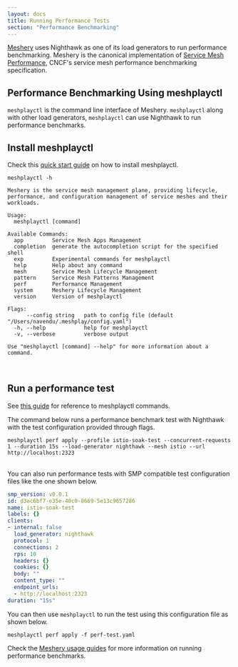 ```yaml
---
layout: docs
title: Running Performance Tests
section: "Performance Benchmarking"
---
```


[Meshery](https://meshplay.io/) uses Nighthawk as one of its load generators to run performance benchmarking. Meshery is the canonical implementation of [Service Mesh Performance](https://smp-spec.io/), CNCF's service mesh performance benchmarking specification.
<br/>

## Performance Benchmarking Using meshplayctl

`meshplayctl` is the command line interface of Meshery. `meshplayctl` along with other load generators,  `meshplayctl` can use Nighthawk to run performance benchmarks.
<br/>

## Install meshplayctl

Check this [quick start guide](https://meshplay.io/#getting-started) on how to install meshplayctl.

```
meshplayctl -h
```

```
Meshery is the service mesh management plane, providing lifecycle, performance, and configuration management of service meshes and their workloads.

Usage:
  meshplayctl [command]

Available Commands:
  app         Service Mesh Apps Management
  completion  generate the autocompletion script for the specified shell
  exp         Experimental commands for meshplayctl
  help        Help about any command
  mesh        Service Mesh Lifecycle Management
  pattern     Service Mesh Patterns Management
  perf        Performance Management
  system      Meshery Lifecycle Management
  version     Version of meshplayctl

Flags:
      --config string   path to config file (default "/Users/navendu/.meshplay/config.yaml")
  -h, --help            help for meshplayctl
  -v, --verbose         verbose output

Use "meshplayctl [command] --help" for more information about a command.
```
<br/>

## Run a performance test

See [this guide](https://docs.meshplay.io/reference/meshplayctl#service-mesh-performance-management) for reference to meshplayctl commands.

The command below runs a performance benchmark test with Nighthawk with the test configuration provided through flags.

```
meshplayctl perf apply --profile istio-soak-test --concurrent-requests 1 --duration 15s --load-generator nighthawk --mesh istio --url http://localhost:2323
```

<br/>
You can also run performance tests with SMP compatible test configuration files like the one shown below.

```yaml
smp_version: v0.0.1
id: d3ac6bf7-e35e-40c0-8669-5e13c9657286
name: istio-soak-test
labels: {}
clients:
- internal: false
  load_generator: nighthawk
  protocol: 1
  connections: 2
  rps: 10
  headers: {}
  cookies: {}
  body: ""
  content_type: ""
  endpoint_urls:
  - http://localhost:2323
duration: "15s"
```

You can then use `meshplayctl` to run the test using this configuration file as shown below.

```
meshplayctl perf apply -f perf-test.yaml
```

Check the [Meshery usage guides](https://docs.meshplay.io/guides) for more information on running performance benchmarks.
